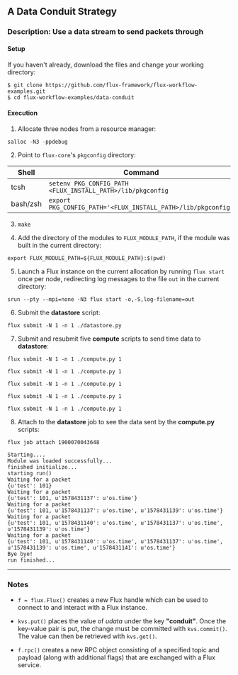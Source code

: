 ## A Data Conduit Strategy

### Description: Use a data stream to send packets through

#### Setup

If you haven't already, download the files and change your working directory:

```
$ git clone https://github.com/flux-framework/flux-workflow-examples.git
$ cd flux-workflow-examples/data-conduit
```

#### Execution

1. Allocate three nodes from a resource manager:

`salloc -N3 -ppdebug`

2. Point to `flux-core`'s `pkgconfig` directory:

| Shell     | Command                                                      |
| -----     | ----------                                                   |
| tcsh      | `setenv PKG_CONFIG_PATH <FLUX_INSTALL_PATH>/lib/pkgconfig`   |
| bash/zsh  | `export PKG_CONFIG_PATH='<FLUX_INSTALL_PATH>/lib/pkgconfig'` |

3. `make`

4. Add the directory of the modules to `FLUX_MODULE_PATH`, if the module was built in the current directory:

`export FLUX_MODULE_PATH=${FLUX_MODULE_PATH}:$(pwd)`

5. Launch a Flux instance on the current allocation by running `flux start` once per node, redirecting log messages to the file `out` in the current directory:

`srun --pty --mpi=none -N3 flux start -o,-S,log-filename=out`

6. Submit the **datastore** script:

`flux submit -N 1 -n 1 ./datastore.py`

7. Submit and resubmit five **compute** scripts to send time data to **datastore**:

`flux submit -N 1 -n 1 ./compute.py 1`

`flux submit -N 1 -n 1 ./compute.py 1`

`flux submit -N 1 -n 1 ./compute.py 1`

`flux submit -N 1 -n 1 ./compute.py 1`

`flux submit -N 1 -n 1 ./compute.py 1`

8. Attach to the **datastore** job to see the data sent by the **compute.py** scripts:

`flux job attach 1900070043648`

```
Starting....
Module was loaded successfully...
finished initialize...
starting run()
Waiting for a packet
{u'test': 101}
Waiting for a packet
{u'test': 101, u'1578431137': u'os.time'}
Waiting for a packet
{u'test': 101, u'1578431137': u'os.time', u'1578431139': u'os.time'}
Waiting for a packet
{u'test': 101, u'1578431140': u'os.time', u'1578431137': u'os.time', u'1578431139': u'os.time'}
Waiting for a packet
{u'test': 101, u'1578431140': u'os.time', u'1578431137': u'os.time', u'1578431139': u'os.time', u'1578431141': u'os.time'}
Bye bye!
run finished...
```

---

### Notes

- `f = flux.Flux()` creates a new Flux handle which can be used to connect to and interact with a Flux instance.

- `kvs.put()` places the value of _udata_ under the key **"conduit"**. Once the key-value pair is put, the change must be committed with `kvs.commit()`. The value can then be retrieved with `kvs.get()`.

- `f.rpc()` creates a new RPC object consisting of a specified topic and payload (along with additional flags) that are exchanged with a Flux service.

